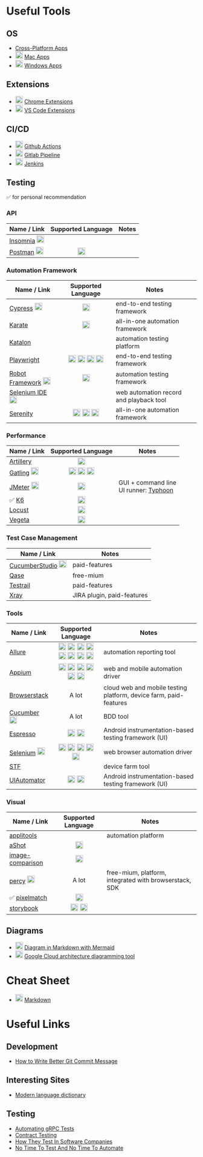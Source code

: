 # Useful Tools

## OS
- [Cross-Platform Apps](cross-platform/README.md)
- <img title="Apple" width="20px" src="https://simpleicons.org/icons/apple.svg" /> [Mac Apps](mac/README.md)
- <img title="Windows" width="20px" src="https://simpleicons.org/icons/windows.svg" /> [Windows Apps](windows/README.md)

## Extensions
- <img title="Google Chrome" width="20px" src="https://simpleicons.org/icons/googlechrome.svg" /> [Chrome Extensions](chrome-extensions/README.md)
- <img title="VS Code" width="20px" src="https://simpleicons.org/icons/visualstudiocode.svg" /> [VS Code Extensions](vs-code-extensions/README.md)

## CI/CD
- <img title="Github Actions" width="20px" src="https://simpleicons.org/icons/githubactions.svg" /> [Github Actions](https://github.com/features/actions)
- <img title="Gitlab" width="20px" src="https://simpleicons.org/icons/gitlab.svg" /> [Gitlab Pipeline](https://docs.gitlab.com/ee/ci/pipelines/)
- <img title="Jenkins" width="20px" src="https://simpleicons.org/icons/jenkins.svg" /> [Jenkins](https://www.jenkins.io/)

## Testing

✅ for personal recommendation

### API
| Name / Link | Supported Language | Notes |
| --- | :---: | --- |
| [Insomnia](https://insomnia.rest/) <img title="Insomnia" width="20px" src="https://simpleicons.org/icons/insomnia.svg" /> | | |
| [Postman](https://www.postman.com/) <img title="Postman" width="20px" src="https://simpleicons.org/icons/postman.svg" /> | <img title="JavaScript" width="20px" src="https://simpleicons.org/icons/javascript.svg" /> | |

### Automation Framework
| Name / Link | Supported Language | Notes |
| --- | :---: | --- |
| [Cypress](https://www.cypress.io/) <img title="Cypress" width="20px" src="https://simpleicons.org/icons/cypress.svg" /> | <img title="JavaScript" width="20px" src="https://simpleicons.org/icons/javascript.svg" /> | end-to-end testing framework |
| [Karate](https://github.com/karatelabs/karate) | <img title="Java" width="20px" src="https://simpleicons.org/icons/java.svg" /> | all-in-one automation framework |
| [Katalon](https://www.katalon.com/) | | automation testing platform |
| [Playwright](https://playwright.dev/) | <img title=".NET" width="20px" src="https://simpleicons.org/icons/dotnet.svg" /> <img title="NodeJS" width="20px" src="https://simpleicons.org/icons/nodedotjs.svg" /> <img title="Python" width="20px" src="https://simpleicons.org/icons/python.svg" /> <img title="Java" width="20px" src="https://simpleicons.org/icons/java.svg" /> | end-to-end testing framework |
| [Robot Framework](https://robotframework.org/) <img title="Robot Framework" width="20px" src="https://simpleicons.org/icons/robotframework.svg" /> | <img title="Python" width="20px" src="https://simpleicons.org/icons/python.svg" /> | automation testing framework |
| [Selenium IDE](https://www.selenium.dev/selenium-ide/) <img title="Selenium" width="20px" src="https://simpleicons.org/icons/selenium.svg" /> | | web automation record and playback tool |
| [Serenity](https://serenity-bdd.info/) | <img title="Groovy" width="20px" src="https://simpleicons.org/icons/apachegroovy.svg" /> <img title="Java" width="20px" src="https://simpleicons.org/icons/java.svg" /> <img title="JavaScript" width="20px" src="https://simpleicons.org/icons/javascript.svg" /> | all-in-one automation framework |

### Performance
| Name / Link | Supported Language | Notes |
| --- | :---: | --- |
| [Artillery](https://www.artillery.io/) | <img title="JavaScript" width="20px" src="https://simpleicons.org/icons/javascript.svg" /> | |
| [Gatling](https://gatling.io/) <img title="Gatling" width="20px" src="https://simpleicons.org/icons/gatling.svg" /> | <img title="Java" width="20px" src="https://simpleicons.org/icons/java.svg" /> <img title="Kotlin" width="20px" src="https://simpleicons.org/icons/kotlin.svg" /> <img title="Scala" width="20px" src="https://simpleicons.org/icons/scala.svg" /> | |
| [JMeter](https://jmeter.apache.org/) <img title="Apache JMeter" width="20px" src="https://simpleicons.org/icons/apachejmeter.svg" /> | <img title="Java" width="20px" src="https://simpleicons.org/icons/java.svg" /> | GUI + command line<br>UI runner: [Typhoon](https://github.com/bukalapak/typhoon) |
| ✅ [K6](https://k6.io/) | <img title="JavaScript" width="20px" src="https://simpleicons.org/icons/javascript.svg" /> | |
| [Locust](https://locust.io/) | <img title="Python" width="20px" src="https://simpleicons.org/icons/python.svg" /> | |
| [Vegeta](https://github.com/tsenart/vegeta) | <img title="Golang" width="20px" src="https://simpleicons.org/icons/go.svg" /> | |

### Test Case Management
| Name / Link | Notes |
| --- | --- |
| [CucumberStudio](https://cucumber.io/tools/cucumberstudio/) <img title="Cucumber" width="20px" src="https://simpleicons.org/icons/cucumber.svg" /> | paid-features |
| [Qase](https://qase.io/) | free-mium |
| [Testrail](https://www.gurock.com/testrail/) | paid-features |
| [Xray](https://www.getxray.app/) | JIRA plugin, paid-features |

### Tools
| Name / Link | Supported Language | Notes |
| --- | :---: | --- |
| [Allure](https://docs.qameta.io/allure/) | <img title="Groovy" width="20px" src="https://simpleicons.org/icons/apachegroovy.svg" /> <img title="Java" width="20px" src="https://simpleicons.org/icons/java.svg" /> <img title="JavaScript" width="20px" src="https://simpleicons.org/icons/javascript.svg" /> <img title=".NET" width="20px" src="https://simpleicons.org/icons/dotnet.svg" /> <img title="PHP" width="20px" src="https://simpleicons.org/icons/php.svg" /> <img title="Python" width="20px" src="https://simpleicons.org/icons/python.svg" /> <img title="Ruby" width="20px" src="https://simpleicons.org/icons/ruby.svg" /> <img title="Scala" width="20px" src="https://simpleicons.org/icons/scala.svg" /> | automation reporting tool |
| [Appium](https://appium.io/) | <img title="C#" width="20px" src="https://simpleicons.org/icons/csharp.svg" /> <img title="Java" width="20px" src="https://simpleicons.org/icons/java.svg" /> <img title="JavaScript" width="20px" src="https://simpleicons.org/icons/javascript.svg" /> <img title="PHP" width="20px" src="https://simpleicons.org/icons/php.svg" /> <img title="Python" width="20px" src="https://simpleicons.org/icons/python.svg" /> <img title="Ruby" width="20px" src="https://simpleicons.org/icons/ruby.svg" /> | web and mobile automation driver |
| [Browserstack](https://www.browserstack.com/) | A lot | cloud web and mobile testing platform, device farm, paid-features |
| [Cucumber](https://cucumber.io/) <img title="Cucumber" width="20px" src="https://simpleicons.org/icons/cucumber.svg" /> | A lot | BDD tool |
| [Espresso](https://developer.android.com/training/testing/espresso) | <img title="Java" width="20px" src="https://simpleicons.org/icons/java.svg" /> <img title="Kotlin" width="20px" src="https://simpleicons.org/icons/kotlin.svg" /> | Android instrumentation-based testing framework (UI) |
| [Selenium](https://www.selenium.dev/) <img title="Selenium" width="20px" src="https://simpleicons.org/icons/selenium.svg" /> | <img title="C#" width="20px" src="https://simpleicons.org/icons/csharp.svg" /> <img title="Java" width="20px" src="https://simpleicons.org/icons/java.svg" /> <img title="JavaScript" width="20px" src="https://simpleicons.org/icons/javascript.svg" /> <img title="Python" width="20px" src="https://simpleicons.org/icons/python.svg" /> <img title="Ruby" width="20px" src="https://simpleicons.org/icons/ruby.svg" /> | web browser automation driver |
| [STF](https://github.com/DeviceFarmer/stf) | | device farm tool |
| [UIAutomator](https://developer.android.com/training/testing/other-components/ui-automator) | <img title="Java" width="20px" src="https://simpleicons.org/icons/java.svg" /> <img title="Kotlin" width="20px" src="https://simpleicons.org/icons/kotlin.svg" /> | Android instrumentation-based testing framework (UI) |

### Visual
| Name / Link | Supported Language | Notes |
| --- | :---: | --- |
| [applitools](https://applitools.com/visual-testing/) | | automation platform |
| [aShot](https://github.com/pazone/ashot) | <img title="Java" width="20px" src="https://simpleicons.org/icons/java.svg" /> | |
| [image-comparison](https://romankh3.github.io/image-comparison/) | <img title="Java" width="20px" src="https://simpleicons.org/icons/java.svg" /> | |
| [percy](https://percy.io/) <img title="Percy" width="20px" src="https://simpleicons.org/icons/percy.svg" /> | A lot | free-mium, platform, integrated with browserstack, SDK |
| ✅ [pixelmatch](https://github.com/mapbox/pixelmatch) | <img title="JavaScript" width="20px" src="https://simpleicons.org/icons/javascript.svg" /> | |
| [storybook](https://storybook.js.org/docs/react/writing-tests/visual-testing) | <img title="JavaScript" width="20px" src="https://simpleicons.org/icons/javascript.svg" /> <img title="ReactJS" width="20px" src="https://simpleicons.org/icons/react.svg" /> | |

## Diagrams
- <img title="Markdown" width="20px" src="https://simpleicons.org/icons/markdown.svg" /> [Diagram in Markdown with Mermaid](https://github.blog/2022-02-14-include-diagrams-markdown-files-mermaid/)
- <img title="Google Cloud" width="20px" src="https://simpleicons.org/icons/googlecloud.svg" /> [Google Cloud architecture diagramming tool](https://cloud.google.com/blog/topics/developers-practitioners/introducing-google-cloud-architecture-diagramming-tool)

# Cheat Sheet
- <img title="Markdown" width="20px" src="https://simpleicons.org/icons/markdown.svg" /> [Markdown](cheat-sheet/markdown.md)

# Useful Links

## Development
- [How to Write Better Git Commit Message](https://www-freecodecamp-org.cdn.ampproject.org/c/s/www.freecodecamp.org/news/how-to-write-better-git-commit-messages/amp/)

## Interesting Sites
- [Modern language dictionary](https://www.selfdefined.app/)

## Testing
- [Automating gRPC Tests](https://medium.com/testvagrant/automating-grpc-api-tests-cfee49d10384)
- [Contract Testing](https://www.linkedin.com/pulse/api-contract-testing-visual-guide-peter-thomas)
- [How They Test In Software Companies](https://abhivaikar.github.io/howtheytest/#/)
- [No Time To Test And No Time To Automate](https://iryna-suprun.medium.com/no-time-to-test-and-no-time-to-automate-306e0b4cedc6)

